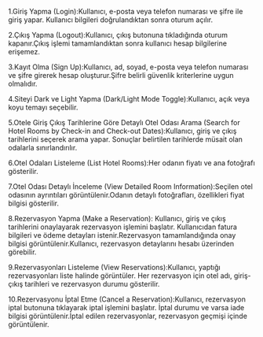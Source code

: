 1.Giriş Yapma (Login):Kullanıcı, e-posta veya telefon numarası ve şifre ile giriş yapar. Kullanıcı bilgileri doğrulandıktan sonra oturum açılır.

2.Çıkış Yapma (Logout):Kullanıcı, çıkış butonuna tıkladığında oturum kapanır.Çıkış işlemi tamamlandıktan sonra kullanıcı hesap bilgilerine erişemez.

3.Kayıt Olma (Sign Up):Kullanıcı, ad, soyad, e-posta veya telefon numarası ve şifre girerek hesap oluşturur.Şifre belirli güvenlik kriterlerine uygun olmalıdır.

4.Siteyi Dark ve Light Yapma (Dark/Light Mode Toggle):Kullanıcı, açık veya koyu temayı seçebilir.

5.Otele Giriş Çıkış Tarihlerine Göre Detaylı Otel Odası Arama (Search for Hotel Rooms by Check-in and Check-out Dates):Kullanıcı, giriş ve çıkış tarihlerini seçerek arama yapar.
Sonuçlar belirtilen tarihlerde müsait olan odalarla sınırlandırılır.

6.Otel Odaları Listeleme (List Hotel Rooms):Her odanın fiyatı ve ana fotoğrafı gösterilir.

7.Otel Odası Detaylı İnceleme (View Detailed Room Information):Seçilen otel odasının ayrıntıları görüntülenir.Odanın detaylı fotoğrafları, özellikleri fiyat bilgisi gösterilir.

8.Rezervasyon Yapma (Make a Reservation): Kullanıcı, giriş ve çıkış tarihlerini onaylayarak rezervasyon işlemini başlatır.
Kullanıcıdan fatura bilgileri ve ödeme detayları istenir.Rezervasyon tamamlandığında onay bilgisi görüntülenir.Kullanıcı, rezervasyon detaylarını hesabı üzerinden görebilir.

9.Rezervasyonları Listeleme (View Reservations):Kullanıcı, yaptığı rezervasyonları liste halinde görüntüler.
Her rezervasyon için otel adı, giriş-çıkış tarihleri ve rezervasyon durumu gösterilir.

10.Rezervasyonu İptal Etme (Cancel a Reservation):Kullanıcı, rezervasyon iptal butonuna tıklayarak iptal işlemini başlatır.
İptal durumu ve varsa iade bilgisi görüntülenir.İptal edilen rezervasyonlar, rezervasyon geçmişi içinde görüntülenir.
